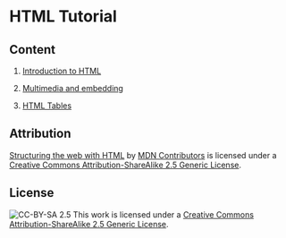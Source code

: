 # HTML Tutorial

## Content

1. [Introduction to HTML](https://developer.mozilla.org/en-US/docs/Learn/HTML/Introduction_to_HTML)

2. [Multimedia and embedding](https://developer.mozilla.org/en-US/docs/Learn/HTML/Multimedia_and_embedding)

3. [HTML Tables](https://developer.mozilla.org/en-US/docs/Learn/HTML/Tables)

## Attribution

[Structuring the web with HTML](https://developer.mozilla.org/en-US/docs/Learn/HTML) by [MDN Contributors](https://developer.mozilla.org/en-US/docs/Learn/HTML/contributors.txt) is licensed under a [Creative Commons Attribution-ShareAlike 2.5 Generic License](https://creativecommons.org/licenses/by-sa/2.5/).

## License

![CC-BY-SA 2.5](https://i.creativecommons.org/l/by-sa/2.5/88x31.png)
This work is licensed under a [Creative Commons Attribution-ShareAlike 2.5 Generic License](https://creativecommons.org/licenses/by-sa/2.5/).

